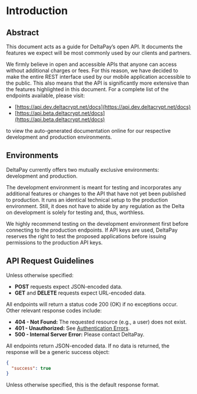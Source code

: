 # Introduction

## Abstract
This document acts as a guide for DeltaPay’s open API. It documents the features we expect will be most commonly used by our clients and partners.

We firmly believe in open and accessible APIs that anyone can access without additional charges or fees. For this reason, we have decided to make the entire REST interface used by our mobile application accessible to the public. This also means that the API is significantly more extensive than the features highlighted in this document. For a complete list of the endpoints available, please visit:

- [https://api.dev.deltacrypt.net/docs](https://api.dev.deltacrypt.net/docs)
- [https://api.beta.deltacrypt.net/docs](https://api.beta.deltacrypt.net/docs)

to view the auto-generated documentation online for our respective development and production environments.

## Environments
DeltaPay currently offers two mutually exclusive environments: development and production.

The development environment is meant for testing and incorporates any additional features or changes to the API that have not yet been published to production. It runs an identical technical setup to the production environment. Still, it does not have to abide by any regulation as the Delta on development is solely for testing and, thus, worthless.

We highly recommend testing on the development environment first before connecting to the production endpoints. If API keys are used, DeltaPay reserves the right to test the proposed applications before issuing permissions to the production API keys.

## API Request Guidelines
Unless otherwise specified:

- **POST** requests expect JSON-encoded data.
- **GET** and **DELETE** requests expect URL-encoded data.

All endpoints will return a status code 200 (OK) if no exceptions occur. Other relevant response codes include:

- **404 - Not Found:** The requested resource (e.g., a user) does not exist.
- **401 - Unauthorized:** See [Authentication Errors](#authentication-errors).
- **500 - Internal Server Error:** Please contact DeltaPay.

All endpoints return JSON-encoded data. If no data is returned, the response will be a generic success object:

```json
{
  "success": true
}
```

Unless otherwise specified, this is the default response format.